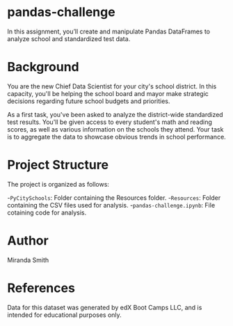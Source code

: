 # pandas-challenge
In this assignment, you’ll create and manipulate Pandas DataFrames to analyze school and standardized test data.

# Background
You are the new Chief Data Scientist for your city's school district. In this capacity, you'll be helping the school board and mayor make strategic decisions regarding future school budgets and priorities.

As a first task, you've been asked to analyze the district-wide standardized test results. You'll be given access to every student's math and reading scores, as well as various information on the schools they attend. Your task is to aggregate the data to showcase obvious trends in school performance.
# Project Structure
The project is organized as follows:

-`PyCitySchools`: Folder containing the Resources folder.
  -`Resources`: Folder containing the CSV files used for analysis.
-`pandas-challenge.ipynb`: File cotaining code for analysis.

# Author
Miranda Smith

# References
Data for this dataset was generated by edX Boot Camps LLC, and is intended for educational purposes only.
